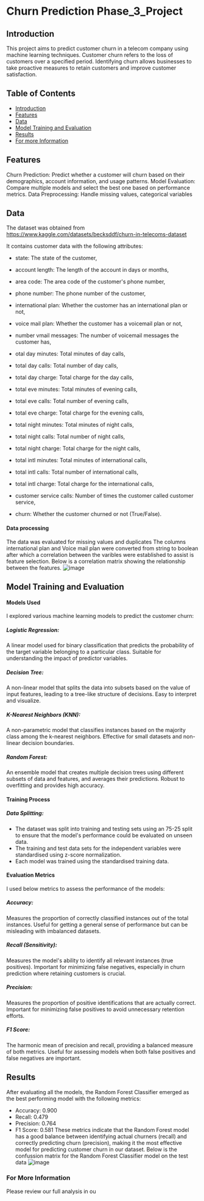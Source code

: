 # Churn Prediction Phase_3_Project

## Introduction
This project aims to predict customer churn in a telecom company using machine learning techniques. Customer churn refers to the loss of customers over a specified period. Identifying churn allows businesses to take proactive measures to retain customers and improve customer satisfaction.

## Table of Contents
- [Introduction](#Introduction)
- [Features](#Features)
- [Data](#data)
- [Model Training and Evaluation](#model-training-and-evaluation)
- [Results](#results)
- [For more Information](#For-more-Information)


## Features
Churn Prediction: Predict whether a customer will churn based on their demographics, account information, and usage patterns.
Model Evaluation: Compare multiple models and select the best one based on performance metrics.
Data Preprocessing: Handle missing values, categorical variables

## Data
The dataset was obtained from https://www.kaggle.com/datasets/becksddf/churn-in-telecoms-dataset

It contains customer data with the following attributes:

- state: The state of the customer,

- account length: The length of the account in days or months,

- area code: The area code of the customer's phone number,

- phone number: The phone number of the customer,

- international plan: Whether the customer has an international plan or not,

- voice mail plan: Whether the customer has a voicemail plan or not,

- number vmail messages: The number of voicemail messages the customer has,

- otal day minutes: Total minutes of day calls,

- total day calls: Total number of day calls,

- total day charge: Total charge for the day calls,

- total eve minutes: Total minutes of evening calls,

- total eve calls: Total number of evening calls,

- total eve charge: Total charge for the evening calls,

- total night minutes: Total minutes of night calls,

- total night calls: Total number of night calls,

- total night charge: Total charge for the night calls,

- total intl minutes: Total minutes of international calls,

- total intl calls: Total number of international calls,

- total intl charge: Total charge for the international calls,

- customer service calls: Number of times the customer called customer service,

- churn: Whether the customer churned or not (True/False).

#### Data processing
The data was evaluated for missing values and duplicates
The columns international plan and Voice mail plan were converted from string to boolean after which a correlation between the varibles were established to assist is feature selection. Below is a correlation matrix showing the relationship between the features.
![image](https://github.com/Bkiambuthi/Phase_3_Project/assets/67098705/60936a86-2048-4f68-a222-4b3b602ad2fa)


## Model Training and Evaluation
#### Models Used
I explored various machine learning models to predict the customer churn:

##### Logistic Regression:
A linear model used for binary classification that predicts the probability of the target variable belonging to a particular class.
Suitable for understanding the impact of predictor variables.

##### Decision Tree:
A non-linear model that splits the data into subsets based on the value of input features, leading to a tree-like structure of decisions.
Easy to interpret and visualize.

##### K-Nearest Neighbors (KNN):
A non-parametric model that classifies instances based on the majority class among the k-nearest neighbors.
Effective for small datasets and non-linear decision boundaries.

##### Random Forest:
An ensemble model that creates multiple decision trees using different subsets of data and features, and averages their predictions.
Robust to overfitting and provides high accuracy.

#### Training Process
##### Data Splitting:
- The dataset was split into training and testing sets using an 75-25 split to ensure that the model's performance could be evaluated on unseen data.
- The training and test data sets for the independent variables were standardised using z-score normalization.
- Each model was trained using the standardised training data.

#### Evaluation Metrics
I used below metrics to assess the performance of the models:

##### Accuracy:
Measures the proportion of correctly classified instances out of the total instances.
Useful for getting a general sense of performance but can be misleading with imbalanced datasets.
##### Recall (Sensitivity):
Measures the model's ability to identify all relevant instances (true positives).
Important for minimizing false negatives, especially in churn prediction where retaining customers is crucial.
##### Precision:
Measures the proportion of positive identifications that are actually correct.
Important for minimizing false positives to avoid unnecessary retention efforts.
##### F1 Score:
The harmonic mean of precision and recall, providing a balanced measure of both metrics.
Useful for assessing models when both false positives and false negatives are important.

## Results
After evaluating all the models, the Random Forest Classifier emerged as the best performing model with the following metrics:
- Accuracy: 0.900
- Recall: 0.479
- Precision: 0.764
- F1 Score: 0.581
These metrics indicate that the Random Forest model has a good balance between identifying actual churners (recall) and correctly predicting churn (precision), making it the most effective model for predicting customer churn in our dataset.
Below is the confussion matrix for the Random Forest Classifier model on the test data
![image](https://github.com/Bkiambuthi/Phase_3_Project/assets/67098705/de10eda8-2c28-41d6-9533-e8cd38cd0e02)

### For More Information
Please review our full analysis in ou
